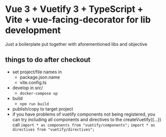 # Vue 3 + Vuetify 3 + TypeScript + Vite + vue-facing-decorator for lib development

Just a boilerplate put together with aforementioned libs and objective

## things to do after checkout

- set project/file names in
  - package.json.name
  - vite.config.ts
- develop in src/
  - ```docker-compose up```
- build
  - ```npm run build```
- publish/copy to target project
- if you have problems of vuetify components not being registered, you can try including all components and directives
  to the createVuetify({...}) call
  ```import * as components from "vuetify/components";```
  ```import * as directives from "vuetify/directives";```

